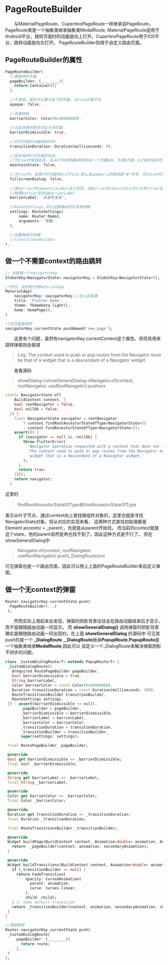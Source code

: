 # PageRouteBuilder
&emsp;&emsp;与MaterialPageRoute、CupertinoPageRoute一样继承自PageRoute，PageRoute类是一个抽象类继承抽象类ModalRoute,
MaterialPageRoute适用于Android平台，跳转页面时的动画是向上打开。CupertinoPageRoute用于IOS平台，跳转动画是向左打开。
PageRouteBuilder则用于自定义路由页面。

## PageRouteBuilder的属性
```dart
PageRouteBuilder(
  //要跳转的页面
  pageBuilder: (_,__,___){
    return Container();
  },
  
  //不透明，是否可以看见底下的页面，为true时看不见
  opaque: false,
  
  //背景颜色
  barrierColor: Color(0x4D000000),
  
  //点击背景时是否可以关闭页面
  barrierDismissible: true,
  
  //打开页面时动画持续时间
  transitionDuration: Duration(milliseconds: 0),
  
  //是否保持打开页面的状态。
  //为true时保持状态，当从打开的弹窗A跳转到另一个页面B后，关闭B页面，A之前所保存的数据任然存在
  maintainState: false,
  
  //为true时，如果打开页面有Scaffold,那么其appBar上的按钮是"❌"符号，为false时则是"⬅"符号
  fullscreenDialog: false,
  
  //是barrier的semanticsLabel语义标签，当barrierDismissible可以关闭(true)且在打开读屏功能时，
  //触摸barrier会读出barrierLabel
  barrierLabel: '点击可关闭',
  
  //RouteSettings,可以设置路由的名字和参数
  settings: RouteSettings(
      name: Router.Demo1,
      arguments: '参数'
  ),
  
  //设置路由的动画
  //transitionsBuilder:
),
```

## 做一个不需要context的路由跳转
```dart
// 先新建一个navigatorKey
GlobalKey<NavigatorState> navigatorKey = GlobalKey<NavigatorState>();

//然后，找到我们的MaterialApp
MaterialApp(
    navigatorKey: navigatorKey,//加上此配置
    title: 'Flutter Demo',
    theme: ThemeData.light(),
    home: HomePage(),
)

//在页面里跳转
navigatorKey.currentState.pushNamed('new_page');
```
&emsp;&emsp;这里有个问题，虽然有navigatorKey.currentContext这个属性，但将其用来跳转弹窗则会报错  
> Log:  The context used to push or pop routes from the Navigator 
must be that of a widget that is a descendant of a Navigator widget.  

&emsp;&emsp;查看源码

> showDialog->showGeneralDialog->Navigator.of(context, rootNavigator: useRootNavigator).pushxxx

```dart
static NavigatorState of(
    BuildContext context, {
    bool rootNavigator = false,
    bool nullOk = false,
  }) {
    final NavigatorState navigator = rootNavigator
        ? context.findRootAncestorStateOfType<NavigatorState>()
        : context.findAncestorStateOfType<NavigatorState>();
    assert(() {
      if (navigator == null && !nullOk) {
        throw FlutterError(
          'Navigator operation requested with a context that does not include a Navigator.\n'
          'The context used to push or pop routes from the Navigator must be that of a '
          'widget that is a descendant of a Navigator widget.'
        );
      }
      return true;
    }());
    return navigator;
  }
  ```
这里的 
> findRootAncestorStateOfType<NavigatorState>和findAncestorStateOfType<NavigatorState>

表示从叶子节点，通过context向上查找根组件对象的，这里也就是寻找NavigatorState对象。但从对应的实现来看，
这两种方式查找初始值都是Element ancestor = _parent;，也就是从parent开始找，
而当前的context就是这个state，他的parent自然是再也找不到了。因此这种方式是不行了。
但在showGeneralDialog中

> Navigator.of(context, rootNavigator: useRootNavigator).push<T>(_DialogRoute<T>(xxx

可见弹窗也是一个路由页面，因此可以用上上面的PageRouteBuilder来自定义弹窗。

## 做一个无context的弹窗
```dart
Router.navigatorKey.currentState.push(
  PageRouteBuilder(...)
 );
 ```
 &emsp;&emsp;然而实际上用起来会发现，弹窗的阴影背景往往会在路由动画结束后才显示，而不是跟随路由动画一同显示。
 而 **showGeneralDialog()** 调用弹窗时阴影背景确实是跟随路由动画一同出现的。在上面 **showGeneralDialog** 的源码中
 可见其push的是一个 **_DialogRoute** ,**_DialogRoute**继承**PopupRoute**,**PopupRoute**是一个抽象类继承**ModalRoute**,因此可以
 自定义一个_DialogRoute来解决弹窗阴影不同步的问题。
 ```dart
 class _CustomDialogRoute<T> extends PopupRoute<T> {
  _CustomDialogRoute({
    @required RoutePageBuilder pageBuilder,
    bool barrierDismissible = true,
    String barrierLabel,
    Color barrierColor = const Color(0x80000000),
    Duration transitionDuration = const Duration(milliseconds: 200),
    RouteTransitionsBuilder transitionBuilder,
    RouteSettings settings,
  }) : assert(barrierDismissible != null),
        _pageBuilder = pageBuilder,
        _barrierDismissible = barrierDismissible,
        _barrierLabel = barrierLabel,
        _barrierColor = barrierColor,
        _transitionDuration = transitionDuration,
        _transitionBuilder = transitionBuilder,
        super(settings: settings);

  final RoutePageBuilder _pageBuilder;

  @override
  bool get barrierDismissible => _barrierDismissible;
  final bool _barrierDismissible;

  @override
  String get barrierLabel => _barrierLabel;
  final String _barrierLabel;

  @override
  Color get barrierColor => _barrierColor;
  final Color _barrierColor;

  @override
  Duration get transitionDuration => _transitionDuration;
  final Duration _transitionDuration;

  final RouteTransitionsBuilder _transitionBuilder;

  @override
  Widget buildPage(BuildContext context, Animation<double> animation, Animation<double> secondaryAnimation) {
    return  _pageBuilder(context, animation, secondaryAnimation);
  }

  @override
  Widget buildTransitions(BuildContext context, Animation<double> animation, Animation<double> secondaryAnimation, Widget child) {
    if (_transitionBuilder == null) {
      return FadeTransition(
          opacity: CurvedAnimation(
            parent: animation,
            curve: Curves.linear,
          ),
          child: child);
    } // Some default transition
    return _transitionBuilder(context, animation, secondaryAnimation, child);
  }
}

//弹窗跳转
Router.navigatorKey.currentState.push(
  _CustomDialogRoute(
      pageBuilder: (_,__,___){
        return route;
      },
  )
);
```


